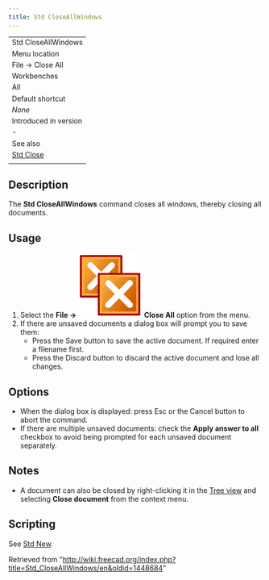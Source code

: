```yaml
---
title: Std CloseAllWindows
---
```


|                                                             |
| ----------------------------------------------------------- |
| Std CloseAllWindows                                         |
| Menu location                                               |
| File → Close All                                            |
| Workbenches                                                 |
| All                                                         |
| Default shortcut                                            |
| _None_                                                      |
| Introduced in version                                       |
| -                                                           |
| See also                                                    |
| [Std Close](/Std_CloseActiveWindow "Std CloseActiveWindow") |
|                                                             |

## Description

The **Std CloseAllWindows** command closes all windows, thereby closing all documents.

## Usage

1. Select the **File → ![](/src/assets/images/Std_CloseAllWindows.svg) Close All** option from the menu.
2. If there are unsaved documents a dialog box will prompt you to save them:
   - Press the Save button to save the active document. If required enter a filename first.
   - Press the Discard button to discard the active document and lose all changes.

## Options

- When the dialog box is displayed: press Esc or the Cancel button to abort the command.
- If there are multiple unsaved documents: check the **Apply answer to all** checkbox to avoid being prompted for each unsaved document separately.

## Notes

- A document can also be closed by right-clicking it in the [Tree view](/Tree_view "Tree view") and selecting **Close document** from the context menu.

## Scripting

See [Std New](/Std_New#Scripting "Std New").

Retrieved from "<http://wiki.freecad.org/index.php?title=Std_CloseAllWindows/en&oldid=1448684>"
